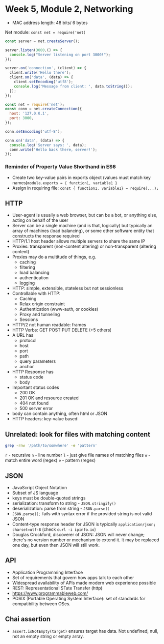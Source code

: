 # Week 5, Module 2, Networking
* MAC address length: 48 bits/ 6 bytes

Net module: ```const net = require('net)```

```javascript
const server = net.createServer();

server.listen(3000,() => {
  console.log("Server listening on port 3000!");
});

server.on('connection', (client) => {
  client.write('Hello there');
  client.on('data', (data) => {
    client.setEncoding('utf8');
    console.log('Message from client: ', data.toString());
  });
});
```

```javascript
const net = require('net');
const conn = net.createConnection({
  host: '127.0.0.1',
  port: 3000,
});

conn.setEncoding('utf-8');

conn.on('data', (data) => {
  console.log('Server says: ', data);
  conn.write('Hello back there, server!');
});
```

### Reminder of Property Value Shorthand in ES6
* Create two key-value pairs in exports object (values must match key names)```module.exports = { function1, variable1 }``` 
* Assign in requiring file: ```const { function1, variable1} = require(...);```

## HTTP
* User-agent is usually a web browser, but can be a bot, or anything else, acting on behalf of the user
* Server can be a single machine (and is that, logically) but typically an array of machines (load balancing), or some other software entity that constructs the response required
* HTTP/1.1 host header allows multiple servers to share the same IP
* Proxies: transparent (non-content altering) or non-transparent (altering content)
* Proxies may do a multitude of things, e.g.
  * caching
  * filtering
  * load balancing
  * authentication
  * logging
* HTTP: simple, extensible, stateless but not sessionless
* Controllable with HTTP:
  * Caching
  * Relax origin constraint
  * Authentication (www-auth, or cookies)
  * Proxy and tunneling
  * Sessions
* HTTP/2 not human readable: frames
* HTTP Verbs: GET POST PUT DELETE (+5 others)
* A URL has
  * protocol
  * host
  * port
  * path
  * query parameters
  * anchor
* HTTP Response has
  * status code
  * body
* Important status codes
  * 200 OK
  * 201 OK and resource created
  * 404 not found
  * 500 server error
* body can contain anything, often html or JSON
* HTTP headers: key-value based

## Unrelated: look for files with matching content
```bash
grep -rnw '/path/to/somwhere' -e 'pattern'
```
`r` - recursive
`n` - line number
`l` - just give file names of matching files
`w` - match entire word (regex)
`e` - pattern (regex)

## JSON
* JavaScript Object Notation
* Subset of JS language
* keys must be double-quoted strings
* serialization: transform to string - ```JSON.stringify()```
* deserialization: parse from string - ```JSON.parse()```
* ```JSON.parse();``` fails with syntax error if the provided string is not valid JSON
* Content-type response header for JSON is typically ```application/json; charset=utf-8``` (check ```curl -i ipinfo.io```)
* Douglas Crockford, discoverer of JSON: JSON will never change; there's no version number or mechanism to extend it. It may be replaced one day, but even then JSON will still work.

## API
* Application Programming Interface
* Set of requirements that govern how apps talk to each other
* Widespread availability of APIs made modern web experience possible
* REST: Representational STate Transfer (http)
* https://www.programmableweb.com/
* POSIX (Portable Operating System Interface): set of standards for compatibility between OSes.

## Chai assertion 
* ```assert.isNotEmpty(target)``` ensures target has data. Not undefined, null, not an empty string or empty array.



